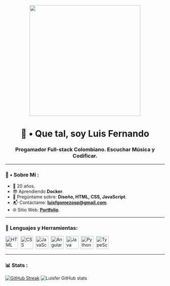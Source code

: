 <div id="header" align="center">
<img src="https://media.giphy.com/media/ve43TyDQ3B4me7d22z/giphy.gif" width="350" />
<h1 aling="center">👋 • Que tal, soy Luis Fernando </h1>
<h3 aling="center">Progamador Full-stack Colombiano. Escuchar Música y Codificar.
</div>

---


### 🤔 • Sobre Mí :

 - 🌴 20 años.
 - 😎 Aprendiendo **Docker**.
 - 💬 Pregúntame sobre: **Diseño, HTML, CSS, JavaScript**.
 - 📬 Contáctame: **luisfgomezosp@gmail.com**.
 - 🌐 Sitio Web: **[Portfolio](https://portafolio_luisfer.surge.sh/)**. 


---


<div aling="left">
<h3>🔨 Lenguajes y Herramientas:</h3>
<img src="https://github.com/Thomas-Boi/devicon/blob/master/icons/html5/html5-plain.svg" title="HTML5" alt="HTML" width="40" height="40"/>&nbsp;
		<img src="https://github.com/Thomas-Boi/devicon/blob/master/icons/css3/css3-plain.svg" title="CSS3" alt="CSS" width="40" height="40"/>&nbsp;
		<img src="https://github.com/Thomas-Boi/devicon/blob/master/icons/javascript/javascript-plain.svg" title="JavaScript" alt="JavaScript" width="40" height="40"/>&nbsp;
    <img src="https://github.com/Thomas-Boi/devicon/blob/master/icons/angularjs/angularjs-plain.svg" title="AngularJS" alt="AngularJS" width="40" height"40"/>&nbsp;
    <img src="https://github.com/Thomas-Boi/devicon/blob/master/icons/java/java-plain.svg" title="Java" alt="Java" width="40" height"40"/>&nbsp;
    <img src="https://github.com/Thomas-Boi/devicon/blob/master/icons/python/python-plain.svg" title"Python" alt="Python" width="40" heigth"40"/>&nbsp;
    <img src="https://github.com/Thomas-Boi/devicon/blob/master/icons/typescript/typescript-plain.svg" title="TypeScript" alt="TypeScript" width="40" heigth="40"/>&nbsp;
  </div>
  
  
  ---
  

### 📊 Stats :

[![GitHub Streak](https://streak-stats.demolab.com?user=Luisnefelibato&theme=prussian&locale=es&date_format=j%20M%5B%20Y%5D)](https://git.io/streak-stats)
![Luisfer GitHub stats](https://github-readme-stats.vercel.app/api?username=Luisnefelibato&show_icons=true&theme=tokyonight)
